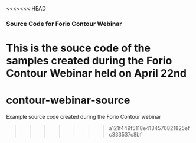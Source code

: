 <<<<<<< HEAD
### Source Code for Forio Contour Webinar

This is the souce code of the samples created during the Forio Contour Webinar held on April 22nd
=======
contour-webinar-source
======================

Example source code created during the Forio Contour webinar
>>>>>>> a121f449f5118e4134576821825efc333537c8bf
